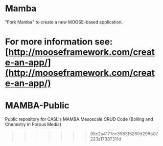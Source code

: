 Mamba
=====

"Fork Mamba" to create a new MOOSE-based application.

For more information see: [http://mooseframework.com/create-an-app/](http://mooseframework.com/create-an-app/)
=======
MAMBA-Public
============

Public repository for CASL's MAMBA Mesoscale CRUD Code (Boiling and Chemistry in Porous Media)
>>>>>>> 05e2a4177ec3583f5260d296507223a17987311d
